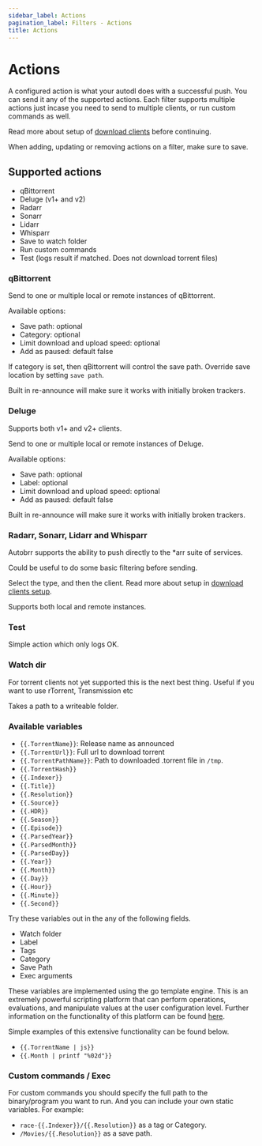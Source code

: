 ```yaml
---
sidebar_label: Actions
pagination_label: Filters - Actions
title: Actions
---
```


# Actions 

A configured action is what your autodl does with a successful push. You can send it any of the supported actions. Each filter supports multiple actions just incase you need to send to multiple clients, or run custom commands as well.

Read more about setup of [download clients](/configuration/download-clients) before continuing.

When adding, updating or removing actions on a filter, make sure to save.

## Supported actions

- qBittorrent
- Deluge (v1+ and v2)
- Radarr
- Sonarr
- Lidarr
- Whisparr
- Save to watch folder
- Run custom commands
- Test (logs result if matched. Does not download torrent files)

### qBittorrent

Send to one or multiple local or remote instances of qBittorrent.

Available options:

- Save path: optional
- Category: optional
- Limit download and upload speed: optional
- Add as paused: default false

If category is set, then qBittorrent will control the save path. Override save location by setting `save path`.

Built in re-announce will make sure it works with initially broken trackers.

### Deluge

Supports both v1+ and v2+ clients.

Send to one or multiple local or remote instances of Deluge.

Available options:

- Save path: optional
- Label: optional
- Limit download and upload speed: optional
- Add as paused: default false

Built in re-announce will make sure it works with initially broken trackers.

### Radarr, Sonarr, Lidarr and Whisparr

Autobrr supports the ability to push directly to the *arr suite of services.

Could be useful to do some basic filtering before sending.

Select the type, and then the client. Read more about setup in [download clients setup](/configuration/download-clients).

Supports both local and remote instances.

### Test

Simple action which only logs OK.

### Watch dir

For torrent clients not yet supported this is the next best thing. Useful if you want to use rTorrent, Transmission etc

Takes a path to a writeable folder.

### Available variables

- `{{.TorrentName}}`: Release name as announced
- `{{.TorrentUrl}}`: Full url to download torrent
- `{{.TorrentPathName}}`: Path to downloaded .torrent file in `/tmp`.
- `{{.TorrentHash}}`
- `{{.Indexer}}`
- `{{.Title}}`
- `{{.Resolution}}`
- `{{.Source}}`
- `{{.HDR}}`
- `{{.Season}}`
- `{{.Episode}}`
- `{{.ParsedYear}}`
- `{{.ParsedMonth}}`
- `{{.ParsedDay}}`
- `{{.Year}}`
- `{{.Month}}`
- `{{.Day}}`
- `{{.Hour}}`
- `{{.Minute}}`
- `{{.Second}}`

Try these variables out in the any of the following fields.

- Watch folder
- Label
- Tags
- Category
- Save Path
- Exec arguments

These variables are implemented using the go template engine. This is an extremely powerful scripting platform that can perform operations, evaluations, and manipulate values at the user configuration level. Further information on the functionality of this platform can be found [here](https://pkg.go.dev/text/template).

Simple examples of this extensive functionality can be found below.

- `{{.TorrentName | js}}`
- `{{.Month | printf "%02d"}}`

### Custom commands / Exec

For custom commands you should specify the full path to the binary/program you want to run. And you can include your own static variables. For example:

- `race-{{.Indexer}}/{{.Resolution}}` as a tag or Category.
- `/Movies/{{.Resolution}}` as a save path.

